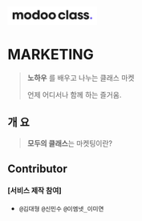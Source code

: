 

![](assets/image/logo1024.png)

 

# MARKETING



> **노하우** 를 배우고 나누는 클래스 마켓 
>
> 언제 어디서나 함께 하는 즐거움. 



## 개 요

>  **모두의 클래스**는 마켓팅이란?



##  Contributor 

#### [서비스 제작 참여]

-  `@김대형` `@신민수` `@이엠넷_이미연`




